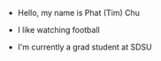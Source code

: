 - Hello, my name is Phat (Tim) Chu

- I like watching football

- I'm currently a grad student at SDSU
